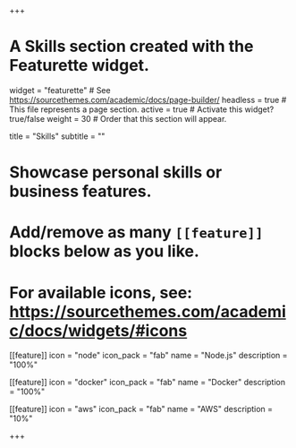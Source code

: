 +++
# A Skills section created with the Featurette widget.
widget = "featurette"  # See https://sourcethemes.com/academic/docs/page-builder/
headless = true  # This file represents a page section.
active = true  # Activate this widget? true/false
weight = 30  # Order that this section will appear.

title = "Skills"
subtitle = ""

# Showcase personal skills or business features.
# 
# Add/remove as many `[[feature]]` blocks below as you like.
# 
# For available icons, see: https://sourcethemes.com/academic/docs/widgets/#icons

[[feature]]
  icon = "node"
  icon_pack = "fab"
  name = "Node.js"
  description = "100%"
  
[[feature]]
  icon = "docker"
  icon_pack = "fab"
  name = "Docker"
  description = "100%"  
  
[[feature]]
  icon = "aws"
  icon_pack = "fab"
  name = "AWS"
  description = "10%"

+++
